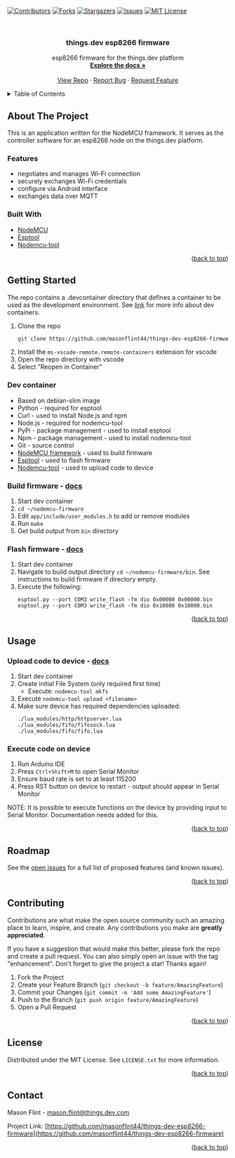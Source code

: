<div id="top"></div>

<!-- PROJECT SHIELDS -->
<!--
*** I'm using markdown "reference style" links for readability.
*** Reference links are enclosed in brackets [ ] instead of parentheses ( ).
*** See the bottom of this document for the declaration of the reference variables
*** for contributors-url, forks-url, etc. This is an optional, concise syntax you may use.
*** https://www.markdownguide.org/basic-syntax/#reference-style-links
-->
[![Contributors][contributors-shield]][contributors-url]
[![Forks][forks-shield]][forks-url]
[![Stargazers][stars-shield]][stars-url]
[![Issues][issues-shield]][issues-url]
[![MIT License][license-shield]][license-url]



<!-- PROJECT LOGO -->
<br />
<div align="center">
<h3 align="center">things.dev esp8266 firmware</h3>

  <p align="center">
    esp8266 firmware for the things.dev platform
    <br />
    <a href="https://github.com/masonflint44/things-dev-esp8266-firmware"><strong>Explore the docs »</strong></a>
    <br />
    <br />
    <a href="https://github.com/masonflint44/things-dev-esp8266-firmware">View Repo</a>
    ·
    <a href="https://github.com/masonflint44/things-dev-esp8266-firmware/issues">Report Bug</a>
    ·
    <a href="https://github.com/masonflint44/things-dev-esp8266-firmware/issues">Request Feature</a>
  </p>
</div>



<!-- TABLE OF CONTENTS -->
<details>
  <summary>Table of Contents</summary>
  <ol>
    <li>
      <a href="#about-the-project">About The Project</a>
      <ul>
        <li><a href="#features">Features</a></li>
        <li><a href="#built-with">Built With</a></li>
      </ul>
    </li>
    <li>
      <a href="#getting-started">Getting Started</a>
      <ul>
        <li><a href="#dev-container">Dev container</a></li>
        <li><a href="#build-firmware">Build firmware</a></li>
        <li><a href="#flash-firmware">Flash firmware</a></li>
      </ul>
    </li>
    <li>
        <a href="#usage">Usage</a>
        <ul>
            <li href="#upload-code-to-device"><a>Upload code to device</a></li>
            <li href="#execute-code-on-device"><a>Execute code on device</a></li>
        </ul>
    </li>
    <li><a href="#roadmap">Roadmap</a></li>
    <li><a href="#contributing">Contributing</a></li>
    <li><a href="#license">License</a></li>
    <li><a href="#contact">Contact</a></li>
  </ol>
</details>



<!-- ABOUT THE PROJECT -->
## About The Project
This is an application written for the NodeMCU framework. It serves as the controller software for an esp8266 node on the things.dev platform.

### Features
- negotiates and manages Wi-Fi connection
- securely exchanges Wi-Fi credentials
- configure via Android interface
- exchanges data over MQTT

### Built With
- [NodeMCU](https://nodemcu.readthedocs.io/en/release/)
- [Esptool](https://github.com/espressif/esptool)
- [Nodemcu-tool](https://github.com/AndiDittrich/NodeMCU-Tool)

<p align="right">(<a href="#top">back to top</a>)</p>



<!-- GETTING STARTED -->
## Getting Started
The repo contains a .devcontainer directory that defines a container to be used as the development environment. See [link](https://code.visualstudio.com/docs/remote/containers) for more info about dev containers.

1. Clone the repo
    ```sh
    git clone https://github.com/masonflint44/things-dev-esp8266-firmware.git
    ```
1. Install the `ms-vscode-remote.remote-containers` extension for vscode
1. Open the repo directory with vscode
1. Select "Reopen in Container"

### Dev container
- Based on debian-slim image
- Python - required for esptool
- Curl - used to install Node.js and npm
- Node.js - required for nodemcu-tool
- PyPi - package management - used to install esptool
- Npm - package management - used to install nodemcu-tool
- Git - source control
- [NodeMCU framework](https://github.com/nodemcu/nodemcu-firmware) - used to build firmware
- [Esptool](https://github.com/espressif/esptool) - used to flash firmware
- [Nodemcu-tool](https://github.com/AndiDittrich/NodeMCU-Tool) - used to upload code to device

### Build firmware - [docs](https://nodemcu.readthedocs.io/en/release/build/)
1. Start dev container
1. `cd ~/nodemcu-firmware`
1. Edit `app/include/user_modules.h` to add or remove modules
1. Run `make`
1. Get build output from `bin` directory

### Flash firmware - [docs](https://nodemcu.readthedocs.io/en/release/flash/)
1. Start dev container
1. Navigate to build output directory `cd ~/nodemcu-firmware/bin`. See instructions to build firmware if directory empty.
1. Execute the following:
    ```
    esptool.py --port COM3 write_flash -fm dio 0x00000 0x00000.bin
    esptool.py --port COM3 write_flash -fm dio 0x10000 0x10000.bin
    ````

<p align="right">(<a href="#top">back to top</a>)</p>



<!-- USAGE EXAMPLES -->
## Usage

### Upload code to device - [docs](https://github.com/andidittrich/NodeMCU-Tool)
1. Start dev container
1. Create initial File System (only required first time)
    - Execute: `nodemcu-tool mkfs`
1. Execute `nodemcu-tool upload <filename>`
1. Make sure device has required dependencies uploaded:
    ```
    ./lua_modules/http/httpserver.lua
    ./lua_modules/fifo/fifosock.lua
    ./lua_modules/fifo/fifo.lua
    ```

### Execute code on device
1. Run Arduino IDE
1. Press `Ctrl+Shift+M` to open Serial Monitor
1. Ensure baud rate is set to at least 115200
1. Press RST button on device to restart - output should appear in Serial Monitor

NOTE: It is possible to execute functions on the device by providing input to Serial Monitor. Documentation needs added for this.

<p align="right">(<a href="#top">back to top</a>)</p>



<!-- ROADMAP -->
## Roadmap

<!-- - [ ] Feature 1
- [ ] Feature 2
- [ ] Feature 3
    - [ ] Nested Feature -->

See the [open issues](https://github.com/masonflint44/things-dev-esp8266-firmware/issues) for a full list of proposed features (and known issues).

<p align="right">(<a href="#top">back to top</a>)</p>



<!-- CONTRIBUTING -->
## Contributing

Contributions are what make the open source community such an amazing place to learn, inspire, and create. Any contributions you make are **greatly appreciated**.

If you have a suggestion that would make this better, please fork the repo and create a pull request. You can also simply open an issue with the tag "enhancement".
Don't forget to give the project a star! Thanks again!

1. Fork the Project
2. Create your Feature Branch (`git checkout -b feature/AmazingFeature`)
3. Commit your Changes (`git commit -m 'Add some AmazingFeature'`)
4. Push to the Branch (`git push origin feature/AmazingFeature`)
5. Open a Pull Request

<p align="right">(<a href="#top">back to top</a>)</p>



<!-- LICENSE -->
## License

Distributed under the MIT License. See `LICENSE.txt` for more information.

<p align="right">(<a href="#top">back to top</a>)</p>



<!-- CONTACT -->
## Contact

Mason Flint - mason.flint@things.dev.com

Project Link: [https://github.com/masonflint44/things-dev-esp8266-firmware](https://github.com/masonflint44/things-dev-esp8266-firmware)

<p align="right">(<a href="#top">back to top</a>)</p>



<!-- MARKDOWN LINKS & IMAGES -->
<!-- https://www.markdownguide.org/basic-syntax/#reference-style-links -->
[contributors-shield]: https://img.shields.io/github/contributors/masonflint44/things-dev-esp8266-firmware.svg?style=for-the-badge
[contributors-url]: https://github.com/masonflint44/things-dev-esp8266-firmware/graphs/contributors
[forks-shield]: https://img.shields.io/github/forks/masonflint44/things-dev-esp8266-firmware.svg?style=for-the-badge
[forks-url]: https://github.com/masonflint44/things-dev-esp8266-firmware/network/members
[stars-shield]: https://img.shields.io/github/stars/masonflint44/things-dev-esp8266-firmware.svg?style=for-the-badge
[stars-url]: https://github.com/masonflint44/things-dev-esp8266-firmware/stargazers
[issues-shield]: https://img.shields.io/github/issues/masonflint44/things-dev-esp8266-firmware.svg?style=for-the-badge
[issues-url]: https://github.com/masonflint44/things-dev-esp8266-firmware/issues
[license-shield]: https://img.shields.io/github/license/masonflint44/things-dev-esp8266-firmware.svg?style=for-the-badge
[license-url]: https://github.com/masonflint44/things-dev-esp8266-firmware/blob/master/LICENSE.txt
